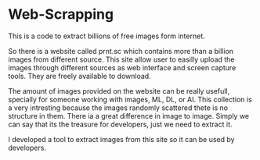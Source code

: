 # Web-Scrapping
This is a code to extract billions of free images form internet. 

So there is a website called prnt.sc which contains more than a billion images from different source. This site allow user to easilly upload the images through different sources as web interface and screen capture tools. They are freely available to download.

The amount of images provided on the website can be really usefull, specially for someone working with images, ML, DL, or AI. This collection is a very intresting because the images randomly scattered thete is no structure in them. There ia a great difference in image to image. Simply we can say that its the treasure for developers, just we need to extract it.

I developed a tool to extract images from this site so it can be used by developers.
